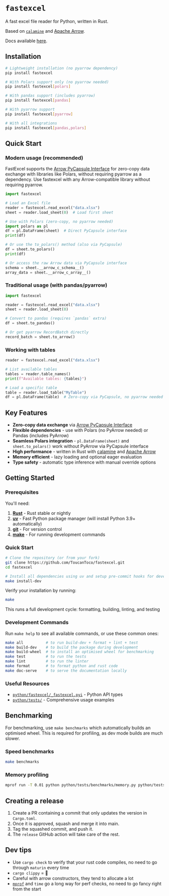 # `fastexcel`

A fast excel file reader for Python, written in Rust.

Based on [`calamine`](https://github.com/tafia/calamine) and [Apache Arrow](https://arrow.apache.org/).

Docs available [here](https://fastexcel.toucantoco.dev/).

## Installation

```bash
# Lightweight installation (no pyarrow dependency)
pip install fastexcel

# With Polars support only (no pyarrow needed)
pip install fastexcel[polars]

# With pandas support (includes pyarrow)
pip install fastexcel[pandas]

# With pyarrow support
pip install fastexcel[pyarrow]

# With all integrations
pip install fastexcel[pandas,polars]
```

## Quick Start

### Modern usage (recommended)

FastExcel supports the [Arrow PyCapsule Interface](https://arrow.apache.org/docs/format/CDataInterface/PyCapsuleInterface.html) for zero-copy data exchange with libraries like Polars, without requiring pyarrow as a dependency.
Use fastexcel with any Arrow-compatible library without requiring pyarrow.

```python
import fastexcel

# Load an Excel file
reader = fastexcel.read_excel("data.xlsx")
sheet = reader.load_sheet(0)  # Load first sheet

# Use with Polars (zero-copy, no pyarrow needed)
import polars as pl
df = pl.DataFrame(sheet)  # Direct PyCapsule interface
print(df)

# Or use the to_polars() method (also via PyCapsule)
df = sheet.to_polars()
print(df)

# Or access the raw Arrow data via PyCapsule interface
schema = sheet.__arrow_c_schema__()
array_data = sheet.__arrow_c_array__()
```

### Traditional usage (with pandas/pyarrow)

```python
import fastexcel

reader = fastexcel.read_excel("data.xlsx")
sheet = reader.load_sheet(0)

# Convert to pandas (requires `pandas` extra)
df = sheet.to_pandas()

# Or get pyarrow RecordBatch directly
record_batch = sheet.to_arrow()
```

### Working with tables

```python
reader = fastexcel.read_excel("data.xlsx")

# List available tables
tables = reader.table_names()
print(f"Available tables: {tables}")

# Load a specific table
table = reader.load_table("MyTable")
df = pl.DataFrame(table)  # Zero-copy via PyCapsule, no pyarrow needed
```

## Key Features

- **Zero-copy data exchange** via [Arrow PyCapsule Interface](https://arrow.apache.org/docs/format/CDataInterface/PyCapsuleInterface.html)
- **Flexible dependencies** - use with Polars (no PyArrow needed) or Pandas (includes PyArrow)
- **Seamless Polars integration** - `pl.DataFrame(sheet)` and `sheet.to_polars()` work without PyArrow via PyCapsule interface
- **High performance** - written in Rust with [calamine](https://github.com/tafia/calamine) and [Apache Arrow](https://arrow.apache.org/)
- **Memory efficient** - lazy loading and optional eager evaluation
- **Type safety** - automatic type inference with manual override options

## Getting Started

### Prerequisites

You'll need:
1. **[Rust](https://rustup.rs/)** - Rust stable or nightly
2. **[uv](https://docs.astral.sh/uv/getting-started/installation/)** - Fast Python package manager (will install Python 3.9+ automatically)
3. **[git](https://git-scm.com/)** - For version control
4. **[make](https://www.gnu.org/software/make/)** - For running development commands

### Quick Start

```bash
# Clone the repository (or from your fork)
git clone https://github.com/ToucanToco/fastexcel.git
cd fastexcel

# Install all dependencies using uv and setup pre-commit hooks for development
make install-dev
```

Verify your installation by running:

```bash
make
```

This runs a full development cycle: formatting, building, linting, and testing

### Development Commands

Run `make help` to see all available commands, or use these common ones:

```bash
make all          # to run build-dev + format + lint + test
make build-dev    # to build the package during development
make build-wheel  # to install an optimised wheel for benchmarking
make test         # to run the tests
make lint         # to run the linter
make format       # to format python and rust code
make doc-serve    # to serve the documentation locally
```

### Useful Resources

* [`python/fastexcel/_fastexcel.pyi`](./python/fastexcel/_fastexcel.pyi) - Python API types
* [`python/tests/`](./python/tests) - Comprehensive usage examples

## Benchmarking

For benchmarking, use `make benchmarks` which automatically builds an optimised wheel.
This is required for profiling, as dev mode builds are much slower.

### Speed benchmarks
```bash
make benchmarks
```

### Memory profiling
```bash
mprof run -T 0.01 python python/tests/benchmarks/memory.py python/tests/benchmarks/fixtures/plain_data.xls
```

## Creating a release

1. Create a PR containing a commit that only updates the version in `Cargo.toml`.
2. Once it is approved, squash and merge it into main.
3. Tag the squashed commit, and push it.
4. The `release` GitHub action will take care of the rest.

## Dev tips

* Use `cargo check` to verify that your rust code compiles, no need to go through `maturin` every time
* `cargo clippy` = 💖
* Careful with arrow constructors, they tend to allocate a lot
* [`mprof`](https://github.com/pythonprofilers/memory_profiler) and `time` go a long way for perf checks,
  no need to go fancy right from the start
